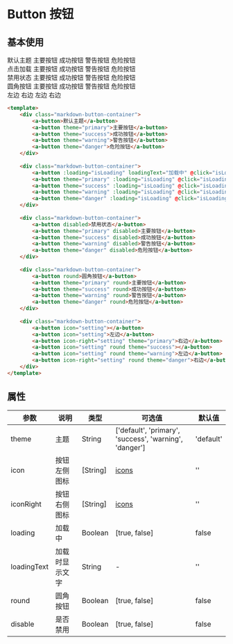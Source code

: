 <script>
    import { ref } from 'vue';
    import AButton from '@/components/button/button.vue';
    
    export default {
        components: { AButton },
        setup () {
            const isLoading = ref(false);
            
            return {
                isLoading,
            }
        },
    };
</script>

# Button 按钮

## 基本使用

<div class="markdown-button-container">
    <a-button>默认主题</a-button>
    <a-button theme="primary">主要按钮</a-button>
    <a-button theme="success">成功按钮</a-button>
    <a-button theme="warning">警告按钮</a-button>
    <a-button theme="danger">危险按钮</a-button>
</div>

<div class="markdown-button-container">
    <a-button :loading="isLoading" loadingText="加载中" @click="isLoading = !isLoading">点击加载</a-button>
    <a-button theme="primary" :loading="isLoading" @click="isLoading = !isLoading">主要按钮</a-button>
    <a-button theme="success" :loading="isLoading" @click="isLoading = !isLoading">成功按钮</a-button>
    <a-button theme="warning" :loading="isLoading" @click="isLoading = !isLoading">警告按钮</a-button>
    <a-button theme="danger" :loading="isLoading" @click="isLoading = !isLoading">危险按钮</a-button>
</div>

<div class="markdown-button-container">
    <a-button disabled>禁用状态</a-button>
    <a-button theme="primary" disabled>主要按钮</a-button>
    <a-button theme="success" disabled>成功按钮</a-button>
    <a-button theme="warning" disabled>警告按钮</a-button>
    <a-button theme="danger" disabled>危险按钮</a-button>
</div>

<div class="markdown-button-container">
    <a-button round>圆角按钮</a-button>
    <a-button theme="primary" round>主要按钮</a-button>
    <a-button theme="success" round>成功按钮</a-button>
    <a-button theme="warning" round>警告按钮</a-button>
    <a-button theme="danger" round>危险按钮</a-button>
</div>

<div class="markdown-button-container">
    <a-button icon="setting"></a-button>
    <a-button icon="setting">左边</a-button>
    <a-button icon-right="setting" theme="primary">右边</a-button>
    <a-button icon="setting" round theme="success"></a-button>
    <a-button icon="setting" round theme="warning">左边</a-button>
    <a-button icon-right="setting" round theme="danger">右边</a-button>
</div>

```html
<template>
    <div class="markdown-button-container">
        <a-button>默认主题</a-button>
        <a-button theme="primary">主要按钮</a-button>
        <a-button theme="success">成功按钮</a-button>
        <a-button theme="warning">警告按钮</a-button>
        <a-button theme="danger">危险按钮</a-button>
    </div>
    
    <div class="markdown-button-container">
        <a-button :loading="isLoading" loadingText="加载中" @click="isLoading = !isLoading">点击加载</a-button>
        <a-button theme="primary" :loading="isLoading" @click="isLoading = !isLoading">主要按钮</a-button>
        <a-button theme="success" :loading="isLoading" @click="isLoading = !isLoading">成功按钮</a-button>
        <a-button theme="warning" :loading="isLoading" @click="isLoading = !isLoading">警告按钮</a-button>
        <a-button theme="danger" :loading="isLoading" @click="isLoading = !isLoading">危险按钮</a-button>
    </div>
    
    <div class="markdown-button-container">
        <a-button disabled>禁用状态</a-button>
        <a-button theme="primary" disabled>主要按钮</a-button>
        <a-button theme="success" disabled>成功按钮</a-button>
        <a-button theme="warning" disabled>警告按钮</a-button>
        <a-button theme="danger" disabled>危险按钮</a-button>
    </div>
    
    <div class="markdown-button-container">
        <a-button round>圆角按钮</a-button>
        <a-button theme="primary" round>主要按钮</a-button>
        <a-button theme="success" round>成功按钮</a-button>
        <a-button theme="warning" round>警告按钮</a-button>
        <a-button theme="danger" round>危险按钮</a-button>
    </div>
    
    <div class="markdown-button-container">
        <a-button icon="setting"></a-button>
        <a-button icon="setting">左边</a-button>
        <a-button icon-right="setting" theme="primary">右边</a-button>
        <a-button icon="setting" round theme="success"></a-button>
        <a-button icon="setting" round theme="warning">左边</a-button>
        <a-button icon-right="setting" round theme="danger">右边</a-button>
    </div>
</template>
```

## 属性

| 参数 | 说明 | 类型 | 可选值 | 默认值 |
|------|------|------|------|------|
| theme | 主题 | String  | ['default', 'primary', 'success', 'warning', 'danger'] | 'default' |
| icon | 按钮左侧图标 | [String] | [icons](icon) | '' |
| iconRight | 按钮右侧图标 | [String] | [icons](icon) | '' |
| loading | 加载中 | Boolean | [true, false] | false |
| loadingText | 加载时显示文字 | String | - | '' |
| round | 圆角按钮 | Boolean | [true, false] | false |
| disable | 是否禁用 | Boolean | [true, false] | false |
